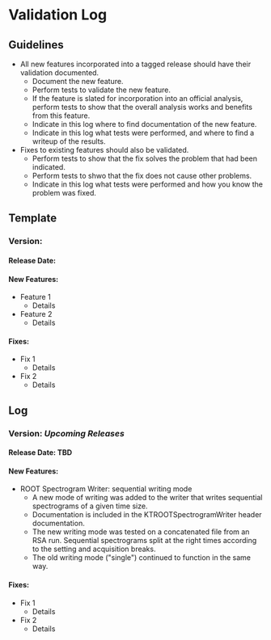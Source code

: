 # Validation Log

## Guidelines

* All new features incorporated into a tagged release should have their validation documented.
  * Document the new feature.
  * Perform tests to validate the new feature.
  * If the feature is slated for incorporation into an official analysis, perform tests to show that the overall analysis works and benefits from this feature.
  * Indicate in this log where to find documentation of the new feature.
  * Indicate in this log what tests were performed, and where to find a writeup of the results.
* Fixes to existing features should also be validated.
  * Perform tests to show that the fix solves the problem that had been indicated.
  * Perform tests to shwo that the fix does not cause other problems.
  * Indicate in this log what tests were performed and how you know the problem was fixed.
  
## Template

### Version: 

#### Release Date: 

#### New Features:

* Feature 1
  * Details
* Feature 2
  * Details
  
#### Fixes:

* Fix 1
  * Details
* Fix 2
  * Details
  
## Log

### Version: *Upcoming Releases*

#### Release Date: TBD

#### New Features:

* ROOT Spectrogram Writer: sequential writing mode
  * A new mode of writing was added to the writer that writes sequential spectrograms of a given time size.
  * Documentation is included in the KTROOTSpectrogramWriter header documentation.
  * The new writing mode was tested on a concatenated file from an RSA run. Sequential spectrograms split at the right times according to the setting and acquisition breaks.
  * The old writing mode ("single") continued to function in the same way.
  
#### Fixes:

* Fix 1
  * Details
* Fix 2
  * Details
  
